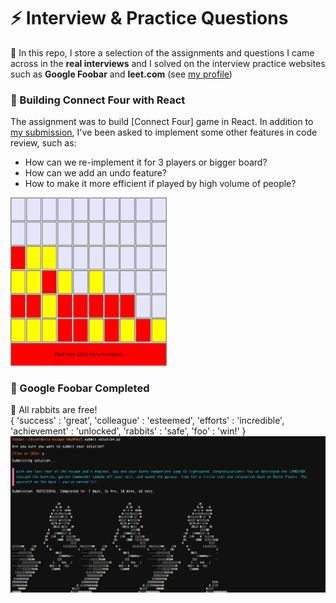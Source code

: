 # :zap: Interview & Practice Questions  
  
:rocket: In this repo, I store a selection of the assignments and questions I came across in the **real interviews** and I solved on the interview practice websites such as **Google Foobar** and **leet.com** (see [my profile](https://leetcode.com/hmy0hmy/))  
  
### :star2: Building Connect Four with React  
  
The assignment was to build [Connect Four] game in React. In addition to [my submission](https://github.com/hm-y/connect-4-via-React), I've been asked to implement some other features in code review, such as:  
- How can we re-implement it for 3 players or bigger board?
- How can we add an undo feature?
- How to make it more efficient if played by high volume of people?  
<img src="screenshots/connectfourbiggerboard.png" title="Connect Four Bigger Board" width="250"/>  
  
### :star2: Google Foobar Completed  
  
:rabbit: All rabbits are free!  
{ 'success' : 'great', 'colleague' : 'esteemed', 'efforts' : 'incredible', 'achievement' : 'unlocked', 'rabbits' : 'safe', 'foo' : 'win!' }
<img src="screenshots/googlefoobar.png" title="Connect Four Bigger Board" width="750"/>  
